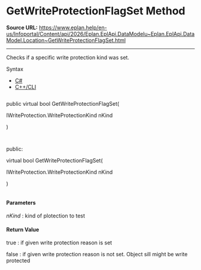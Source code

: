 # GetWriteProtectionFlagSet Method

**Source URL:** https://www.eplan.help/en-us/Infoportal/Content/api/2026/Eplan.EplApi.DataModelu~Eplan.EplApi.DataModel.Location~GetWriteProtectionFlagSet.html

---

Checks if a specific write protection kind was set.

Syntax

- [C#](#i-syntax-CS)
- [C++/CLI](#i-syntax-CPP2005)

```
```
public virtual bool GetWriteProtectionFlagSet( 

   IWriteProtection.WriteProtectionKind nKind

)
```
```

```
```
public:

virtual bool GetWriteProtectionFlagSet( 

   IWriteProtection.WriteProtectionKind nKind

)
```
```

#### Parameters

*nKind*
:   kind of plotection to test

#### Return Value

true : if given write protection reason is set

false : if given write protection reason is not set. Object sill might be write protected
